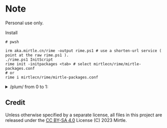 # Note

Personal use only.

Install

```pwsh
# pwsh

irm aka.mirtle.cn/rime -output rime.ps1 # use a shorten-url service ( point at the raw rime.ps1 ).
./rime.ps1 InitScript
rime init -initpackages <tab> # select mirtlecn/rime/mirtle-packages.conf
# or
rime i mirtlecn/rime/mirtle-packages.conf
```

<details>
<summary>/plum/ from 0 to 1:</summary>

```bat
cd %APPDADA%
git clone https://github.com/rime/plum.git plum
cd %APPDADA%/plum
bash
bash rime-install mirtlecn/rime
rime_dir="~/Rime" bash rime-install mirtlecn/rime
```

Install all package:

```bash
bash rime-install mirtlecn/rime/mirtle-packages.conf
```

Select install:

```bash
bash rime-install --select mirtlecn/rime/mirtle-packages.conf
```

Install & update this repo via plum:

```sh
bash rime-install mirtlecn/rime
```

</details>

## Credit

Unless otherwise specified by a separate license, all files in this project are released under the [CC BY-SA 4.0](https://creativecommons.org/licenses/by-sa/4.0/) License (C) 2023 Mirtle.

